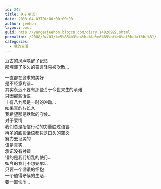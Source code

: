 ```yaml
---
id: 243
title: 关于承诺！
date: 2008-04-03T08:00:00+00:00
author: jeehon
layout: post
guid: http://yangerjeehon.blogcn.com/diary,14820922.shtml
permalink: /2008/04/03/%e5%85%b3%e4%ba%8e%e6%89%bf%e8%af%ba%ef%bc%81/
categories:
  - 我的生活
---
```

亘古的风声唤醒了记忆  
那埋藏了多久的誓言轻易被吹散…

一直都在追求的美好  
是不经意的错…  
其实永远不要有那些关于今世来生的承诺  
只因那些话语  
十有八九都是一时的冲动…  
如果真的有长久  
我希望那是默默的守候…  
对于爱情  
我们总是相信行动的力量胜过语言…  
再多的甜言话语都只是口头的空文  
努力去证实的  
该是真实…  
承诺没有对错  
错的是我们胡乱的使用…  
如今的我们不想要承诺  
只要一个温暖的怀抱  
一个值得守候的生活…  
要一直快乐…